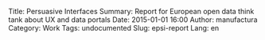 Title: Persuasive Interfaces
Summary: Report for European open data think tank about UX and data portals
Date: 2015-01-01 16:00
Author: manufactura
Category: Work
Tags: undocumented
Slug: epsi-report
Lang: en

